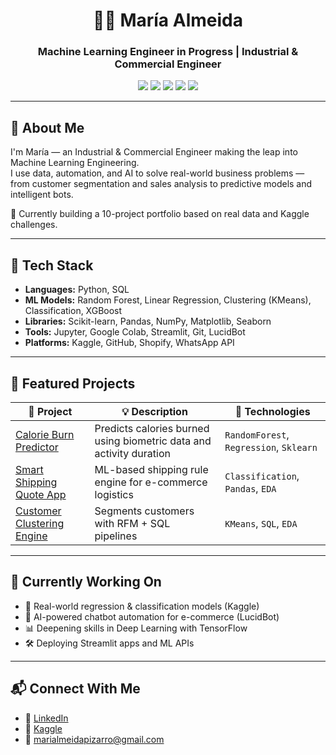 <h1 align="center">👩‍💻 María Almeida</h1>
<h3 align="center">Machine Learning Engineer in Progress | Industrial & Commercial Engineer</h3>

<p align="center">
  <a href="https://www.python.org/" target="_blank"><img src="https://img.shields.io/badge/Python-3670A0?style=for-the-badge&logo=python&logoColor=white"/></a>
  <a href="https://www.mysql.com/" target="_blank"><img src="https://img.shields.io/badge/SQL-025E8C?style=for-the-badge&logo=mysql&logoColor=white"/></a>
  <a href="https://scikit-learn.org/" target="_blank"><img src="https://img.shields.io/badge/Scikit--Learn-F7931E?style=for-the-badge&logo=scikit-learn&logoColor=white"/></a>
  <a href="https://pandas.pydata.org/" target="_blank"><img src="https://img.shields.io/badge/Pandas-150458?style=for-the-badge&logo=pandas&logoColor=white"/></a>
  <a href="https://www.kaggle.com/marialmeidap" target="_blank"><img src="https://img.shields.io/badge/Kaggle-20BEFF?style=for-the-badge&logo=kaggle&logoColor=white"/></a>
</p>

---

## 👋 About Me

I'm María — an Industrial & Commercial Engineer making the leap into Machine Learning Engineering.  
I use data, automation, and AI to solve real-world business problems — from customer segmentation and sales analysis to predictive models and intelligent bots.

🔎 Currently building a 10-project portfolio based on real data and Kaggle challenges.

---

## 🧠 Tech Stack

- **Languages:** Python, SQL  
- **ML Models:** Random Forest, Linear Regression, Clustering (KMeans), Classification, XGBoost  
- **Libraries:** Scikit-learn, Pandas, NumPy, Matplotlib, Seaborn  
- **Tools:** Jupyter, Google Colab, Streamlit, Git, LucidBot  
- **Platforms:** Kaggle, GitHub, Shopify, WhatsApp API

---

## 🚀 Featured Projects

| 🔗 Project | 💡 Description | 🧰 Technologies |
|-----------|----------------|----------------|
| [Calorie Burn Predictor](https://github.com/marialmeidap/ml-calorie-predictor-kaggle) | Predicts calories burned using biometric data and activity duration | `RandomForest`, `Regression`, `Sklearn` |
| [Smart Shipping Quote App](https://github.com/marialmeidap/smart-shipping-quote-app) | ML-based shipping rule engine for e-commerce logistics | `Classification`, `Pandas`, `EDA` |
| [Customer Clustering Engine](https://github.com/marialmeidap/smart-clustering-engine-customer-segmentation) | Segments customers with RFM + SQL pipelines | `KMeans`, `SQL`, `EDA` |

---

## 🔧 Currently Working On

- 🧪 Real-world regression & classification models (Kaggle)
- 🤖 AI-powered chatbot automation for e-commerce (LucidBot)
- 📊 Deepening skills in Deep Learning with TensorFlow
- 🛠️ Deploying Streamlit apps and ML APIs

---

## 📬 Connect With Me

- 💼 [LinkedIn](https://www.linkedin.com/in/maria-jos%C3%A9-almeida-pizarro-0912a3193/)
- 🧠 [Kaggle](https://www.kaggle.com/marialmeidap)
- 📧 marialmeidapizarro@gmail.com
